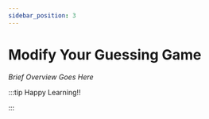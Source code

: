```yaml
---
sidebar_position: 3
---
```


# Modify Your Guessing Game

_Brief Overview Goes Here_

:::tip Happy Learning!!

<QuestButton text="Go To Quest" link="https://app.stackup.dev/quest_page/modify-your-guessing-game" />

:::
